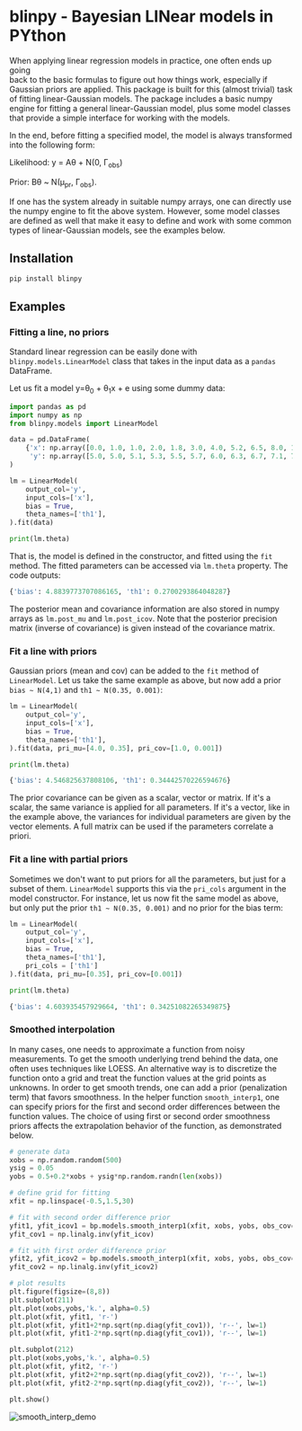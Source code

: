 # blinpy - Bayesian LINear models in PYthon

When applying linear regression models in practice, one often ends up going  
back to the basic formulas to figure out how things work, especially if 
Gaussian priors are applied. This package is built for this (almost trivial) 
task of fitting linear-Gaussian models. The package includes a basic numpy 
engine for fitting a general linear-Gaussian model, plus some model classes 
that provide a simple interface for working with the models.

In the end, before fitting a specified model, the model is always transformed
into the following form:

Likelihood: y = A&theta; + N(0, &Gamma;<sub>obs</sub>)

Prior: B&theta; ~ N(&mu;<sub>pr</sub>, &Gamma;<sub>obs</sub>).

If one has the system already in suitable numpy arrays, one can directly use 
the numpy engine to fit the above system. However, some model classes are 
defined as well that make it easy to define and work with some common types 
of linear-Gaussian models, see the examples below.

## Installation

`pip install blinpy`

## Examples

### Fitting a line, no priors

Standard linear regression can be easily done with 
`blinpy.models.LinearModel` class that takes in the input data as a `pandas` 
DataFrame.

Let us fit a model y=&theta;<sub>0</sub> + &theta;<sub>1</sub>x + e using 
some dummy data:

```python
import pandas as pd
import numpy as np
from blinpy.models import LinearModel

data = pd.DataFrame(
    {'x': np.array([0.0, 1.0, 1.0, 2.0, 1.8, 3.0, 4.0, 5.2, 6.5, 8.0, 10.0]),
     'y': np.array([5.0, 5.0, 5.1, 5.3, 5.5, 5.7, 6.0, 6.3, 6.7, 7.1, 7.5])}
)

lm = LinearModel(
    output_col='y', 
    input_cols=['x'],
    bias = True,
    theta_names=['th1'],
).fit(data)

print(lm.theta)
```

That is, the model is defined in the constructor, and fitted using the `fit` 
method. The fitted parameters can be accessed via `lm.theta` property. The 
code outputs:
```python
{'bias': 4.8839773707086165, 'th1': 0.2700293864048287}
```

The posterior mean and covariance information are also stored in numpy arrays
as `lm.post_mu` and `lm.post_icov`. Note that the posterior precision matrix
(inverse of covariance) is given instead of the covariance matrix.

### Fit a line with priors

Gaussian priors (mean and cov) can be added to the `fit` method of `LinearModel`. Let us take the same example as above, but now add a prior `bias ~ N(4,1)` and `th1 ~ N(0.35, 0.001)`:

```python
lm = LinearModel(
    output_col='y', 
    input_cols=['x'],
    bias = True,
    theta_names=['th1'],
).fit(data, pri_mu=[4.0, 0.35], pri_cov=[1.0, 0.001])

print(lm.theta)

{'bias': 4.546825637808106, 'th1': 0.34442570226594676}
```

The prior covariance can be given as a scalar, vector or matrix. If it's a scalar, the same variance is applied for all parameters. If it's a vector, like in the example above, the variances for individual parameters are given by the vector elements. A full matrix can be used if the parameters correlate a priori.

### Fit a line with partial priors

Sometimes we don't want to put priors for all the parameters, but just for a subset of them. `LinearModel` supports this via the `pri_cols` argument in the model constructor. For instance, let us now fit the same model as above, but only put the prior `th1 ~ N(0.35, 0.001)` and no prior for the bias term:

```python
lm = LinearModel(
    output_col='y', 
    input_cols=['x'],
    bias = True,
    theta_names=['th1'],
    pri_cols = ['th1']
).fit(data, pri_mu=[0.35], pri_cov=[0.001])

print(lm.theta)

{'bias': 4.603935457929664, 'th1': 0.34251082265349875}
```

### Smoothed interpolation 

In many cases, one needs to approximate a function from noisy measurements. To get the smooth underlying trend behind the data, one often uses techniques like LOESS. An alternative way is to discretize the function onto a grid and treat the function values at the grid points as unknowns. In order to get smooth trends, one can add a prior (penalization term) that favors smoothness. In the helper function `smooth_interp1`, one can specify priors for the first and second order differences between the function values. The choice of using first or second order smoothness priors affects the extrapolation behavior of the function, as demonstrated below.

```python
# generate data
xobs = np.random.random(500)
ysig = 0.05
yobs = 0.5+0.2*xobs + ysig*np.random.randn(len(xobs))

# define grid for fitting
xfit = np.linspace(-0.5,1.5,30)

# fit with second order difference prior
yfit1, yfit_icov1 = bp.models.smooth_interp1(xfit, xobs, yobs, obs_cov=ysig**2, d2_var=1e-4)
yfit_cov1 = np.linalg.inv(yfit_icov)

# fit with first order difference prior
yfit2, yfit_icov2 = bp.models.smooth_interp1(xfit, xobs, yobs, obs_cov=ysig**2, d1_var=1e-4)
yfit_cov2 = np.linalg.inv(yfit_icov2)

# plot results
plt.figure(figsize=(8,8))
plt.subplot(211)
plt.plot(xobs,yobs,'k.', alpha=0.5)
plt.plot(xfit, yfit1, 'r-')
plt.plot(xfit, yfit1+2*np.sqrt(np.diag(yfit_cov1)), 'r--', lw=1)
plt.plot(xfit, yfit1-2*np.sqrt(np.diag(yfit_cov1)), 'r--', lw=1)

plt.subplot(212)
plt.plot(xobs,yobs,'k.', alpha=0.5)
plt.plot(xfit, yfit2, 'r-')
plt.plot(xfit, yfit2+2*np.sqrt(np.diag(yfit_cov2)), 'r--', lw=1)
plt.plot(xfit, yfit2-2*np.sqrt(np.diag(yfit_cov2)), 'r--', lw=1)

plt.show()
```

![smooth_interp_demo](https://user-images.githubusercontent.com/6495497/111585506-175b4b00-87c8-11eb-9ea4-7e0d7664f05b.png)
